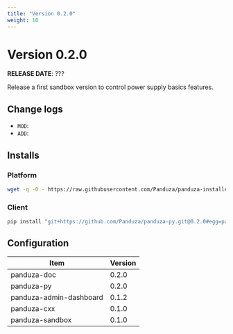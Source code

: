 ```yaml
---
title: "Version 0.2.0"
weight: 10
---
```


# Version 0.2.0

**RELEASE DATE**: ???

Release a first sandbox version to control power supply basics features.

## Change logs

- `MOD`:
- `ADD`:

## Installs

### Platform
```bash
wget -q -O - https://raw.githubusercontent.com/Panduza/panduza-installer/0.2.0/release/install_0_2_0.sh | sudo bash
```

### Client
```bash
pip install "git+https://github.com/Panduza/panduza-py.git@0.2.0#egg=panduza&subdirectory=client/"
```

## Configuration

| Item                    | Version |
| ----------------------- | ------- |
| panduza-doc             | 0.2.0   |
| panduza-py              | 0.2.0   |
| panduza-admin-dashboard | 0.1.2   |
| panduza-cxx             | 0.1.0   |
| panduza-sandbox         | 0.1.0   |
